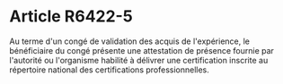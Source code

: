 # Article R6422-5

  
Au terme d'un congé de validation des acquis de l'expérience, le bénéficiaire du congé présente une attestation de présence fournie par l'autorité ou l'organisme habilité à délivrer une certification inscrite au répertoire national des certifications professionnelles.